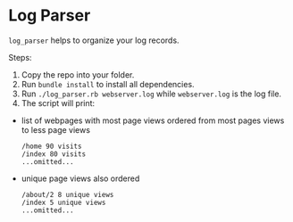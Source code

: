 # Log Parser

`log_parser` helps to organize your log records.

Steps:
  1. Copy the repo into your folder.
  2. Run `bundle install` to install all dependencies.
  3. Run `./log_parser.rb webserver.log` while `webserver.log` is the log file.
  4. The script will print:
  
  - list of webpages with most page views ordered from most pages views to less page views
    
    ```
    /home 90 visits
    /index 80 visits
    ...omitted...
    ```
    
 - unique page views also ordered
    ```
    /about/2 8 unique views
    /index 5 unique views
    ...omitted...
    ```
